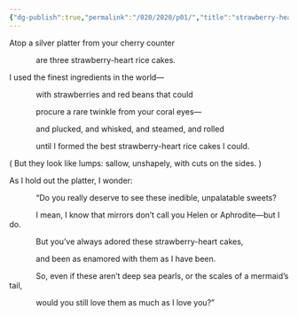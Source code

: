 ```yaml
---
{"dg-publish":true,"permalink":"/020/2020/p01/","title":"strawberry-heart rice cakes","tags":["JSHK","Poetry"],"noteIcon":"fallback","created":"2024-09-26T13:45:04.184-07:00","updated":"2024-09-26T15:43:58.963-07:00"}
---
```


Atop a silver platter from your cherry counter

<span style="display: inline-block; width: 5ch;">&#9;</span> are three strawberry-heart rice cakes.

I used the finest ingredients in the world—

<span style="display: inline-block; width: 5ch;">&#9;</span> with strawberries and red beans that could

<span style="display: inline-block; width: 5ch;">&#9;</span> procure a rare twinkle from your coral eyes—

<span style="display: inline-block; width: 5ch;">&#9;</span> and plucked, and whisked, and steamed, and rolled

<span style="display: inline-block; width: 5ch;">&#9;</span> until I formed the best strawberry-heart rice cakes I could.

( But they look like lumps: sallow, unshapely, with cuts on the sides. )

As I hold out the platter, I wonder:

<span style="display: inline-block; width: 5ch;">&#9;</span> “Do you really deserve to see these inedible, unpalatable sweets?

<span style="display: inline-block; width: 5ch;">&#9;</span> I mean, I know that mirrors don’t call you Helen or Aphrodite—but I do.

<span style="display: inline-block; width: 5ch;">&#9;</span> But you’ve always adored these strawberry-heart cakes,

<span style="display: inline-block; width: 5ch;">&#9;</span> and been as enamored with them as I have been.

<span style="display: inline-block; width: 5ch;">&#9;</span> So, even if these aren’t deep sea pearls, or the scales of a mermaid’s tail,

<span style="display: inline-block; width: 5ch;">&#9;</span> would you still love them as much as I love you?”